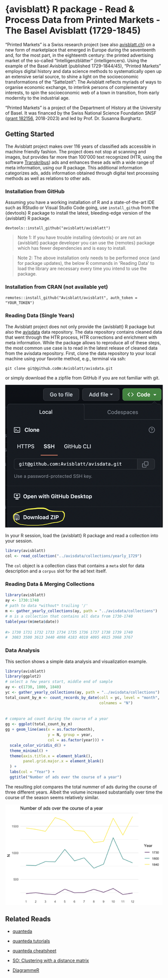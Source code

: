 # {avisblatt} R package - Read & Process Data from Printed Markets - The Basel Avisblatt (1729-1845)

“Printed Markets” is a Swiss research project (see also [avisblatt.ch](https://avisblatt.ch)) on a new form of marketplace that emerged in Europe during the seventeenth and, for the most part, in the eighteenth century: the printed advertising market of the so-called “Intelligenzblätter” (intelligencers). Using the example of the Basel Avisblatt (published 1729-1844/45), “Printed Markets” employs digital history and data science methods to systematically open up an extensive serial source, to shine a light on the socioeconomic transformations of the “Sattelzeit”: The Avisblatt reflects myriads of ways to organise economic exchange, to interlink persons of complementary interests, to spin the socioeconomic web of a town in transition, from early modernity to the industrial age.

“Printed Markets” is a project of the Department of History at the University of Basel. It was financed by the Swiss National Science Foundation SNSF ([grant  182156](https://data.snf.ch/grants/grant/182156), 2018-2023) and led by Prof. Dr. Susanna Burghartz.


## Getting Started 

The Avisblatt project makes over 116 years of classified ads accessible in machine friendly fashion. 
The project does not stop at scanning and images, but provides far more 
than 100'000 text recognized (HTR, using the software [Transkribus](transkribus.eu/)) ads and enhances these ads with a wide range
of meta information, using our R package. This additional information categorizes ads, adds 
information obtained through digital text processing methods as well as relations
to other ads. 


### Installation from GitHub

Assuming you have a working installation of R and a state-of-the-art IDE such 
as RStudio or Visual Studio Code going, use `install_github` from the 
{devtools} R package to install the latest, bleeding-edge version of the
{avisblatt} R package. 


```
devtools::install_github("avisblatt/avisblatt")
```


>Note 1: If you have trouble installing {devtools} or are not an {avisblatt} package developer you can use the {remotes} package which has fewer dependencies and is easy to install. 


>Note 2: The above installation only needs to be performed once (and for 
package updates), the below R commands in 'Reading Data' to load the library
are necessary every time you intend to use the package.


### Installation from CRAN (not available yet)


```
remotes::install_github("Avisblatt/avisblatt", auth_token = "YOUR_TOKEN")
```


### Reading Data (Single Years)

The Avisblatt project does not only provide the {avisblatt} R package but also 
the [avisdata](https://github.com/avisblatt/avisdata) data repository. The
data repository contains cleaned data that went through the HTR process, HTR
corrections and enrichment with meta information. While the package allows 
to reproduce all of these steps, the most common use case is to read in the
latest release of cleaned data from the avisdata repository. First, clone the 
data repository to your local machine using your favorite method, e.g., 
terminal via ssh:


```
git clone git@github.co0m:Avisblatt/avisdata.git
```

or simply download the a zipfile from GitHub if you are not familiar with git. 

![](github-zip.png)


In your R session, load the {avisblatt} R package and read a collection
into your session.


```r
library(avisblatt)
col <- read_collection("../avisdata/collections/yearly_1729")

```

The `col` object is a collection class that contains a `meta` slot for 
data description and a `corpus` slot for the ad text itself. 



### Reading Data & Merging Collections


```r
library(avisblatt)
ay <- 1730:1740
# path to data *without* trailing '/'
m <- gather_yearly_collections(ay, path = "../avisdata/collections")
# m is a collection that contains all data from 1730-1740
table(year(m$meta$date))

#> 1730 1731 1732 1733 1734 1735 1736 1737 1738 1739 1740 
#  3083 3500 3613 3440 4098 4183 4010 4095 4015 3968 3767 


```


### Data Analysis

This section shows a simple data analysis and visualization example. 

```r
library(avisblatt)
library(ggplot2)
# select a few years start, middle end of sample
ay <- c(1730, 1800, 1840)
yc <- gather_yearly_collections(ay, path = "../avisdata/collections")
total_count_by_m <- count_records_by_date(coll = yc, level = "month",
                                          colnames = "N")


# compare ad count during the course of a year 
gg <- ggplot(total_count_by_m)
gg + geom_line(aes(x = as.factor(month),
                   y = N, group = year,
                   col = as.factor(year))) +
  scale_color_viridis_d() +
  theme_minimal() +
  theme(axis.title.x = element_blank(),
        panel.grid.major.x = element_blank()
  ) +
  labs(col = "Year") +
  ggtitle("Number of ads over the course of a year")

```

The resulting plot compares the total nummer of ads during the course of
three different years. Albeit the volume increased substantially over time the course of the season seems relatively similar. 

![](seasons.png)










## Related Reads

- [quanteda](https://quanteda.io)
- [quanteda tutorials](https://tutorials.quanteda.io)
- [quanteda cheatsheet](https://muellerstefan.net/files/quanteda-cheatsheet.pdf)

- [SO: Clustering with a distance matrix](https://stats.stackexchange.com/questions/2717/clustering-with-a-distance-matrix)
- [DiagrammeR](https://rich-iannone.github.io/DiagrammeR/#features)
